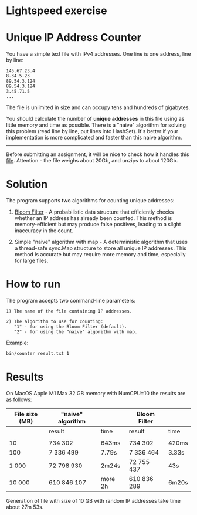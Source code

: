 # Lightspeed exercise

# Unique IP Address Counter 

You have a simple text file with IPv4 addresses. One line is one address, line by line:

```
145.67.23.4
8.34.5.23
89.54.3.124
89.54.3.124
3.45.71.5
...
```

The file is unlimited in size and can occupy tens and hundreds of gigabytes.

You should calculate the number of __unique addresses__ in this file using as little memory and time as possible.
There is a "naive" algorithm for solving this problem (read line by line, put lines into HashSet).
It's better if your implementation is more complicated and faster than this naive algorithm.


---
Before submitting an assignment, it will be nice to check how it handles this [file](https://ecwid-vgv-storage.s3.eu-central-1.amazonaws.com/ip_addresses.zip). Attention - the file weighs about 20Gb, and unzips to about 120Gb.


# Solution

The program supports two algorithms for counting unique addresses:

1.	[Bloom Filter](https://en.wikipedia.org/wiki/Bloom_filter) - A probabilistic data structure that efficiently checks whether an IP address has already been counted. This method is memory-efficient but may produce false positives, leading to a slight inaccuracy in the count.

2.	Simple "naive" algorithm with map - A deterministic algorithm that uses a thread-safe sync.Map structure to store all unique IP addresses. This method is accurate but may require more memory and time, especially for large files.

# How to run

The program accepts two command-line parameters:

```
1) The name of the file containing IP addresses.

2) The algorithm to use for counting:
   "1" - for using the Bloom Filter (default).
   "2" - for using the "naive" algorithm with map.
```
Example:
```bash
bin/counter result.txt 1
```

# Results

On MacOS Apple M1 Max 32 GB memory with NumCPU=10 the results are as follows: 

| File size (MB) | "naive" algorithm |         | Bloom Filter |       |
|----------------|-------------------|---------|--------------|-------|
|                | result            | time    | result       | time  |
|                |                   |         |              |       |
| 10             | 734 302           | 643ms   | 734 302      | 420ms |
| 100            | 7 336 499         | 7.79s   | 7 336 464    | 3.33s |
| 1 000          | 72 798 930        | 2m24s   | 72 755 437   | 43s   |
| 10 000         | 610 846 107       | more 2h | 610 836 289  | 6m20s |


Generation of file with size of 10 GB with random IP addresses take time about 27m 53s.
